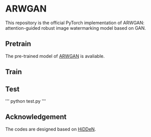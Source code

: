 # ARWGAN
This repository is the official PyTorch implementation of ARWGAN: attention-guided robust image watermarking model based on GAN.

## Pretrain
The pre-trained model of [ARWGAN](https://drive.google.com/file/d/1jDpF0LBmuFiy4PNvqaaz7vXyHCbHA4ao/view?usp=drive_link) is avaliable.

## Train

## Test
'''
python test.py
'''
## Acknowledgement
The codes are designed based on [HiDDeN](https://github.com/ando-khachatryan/HiDDeN).
